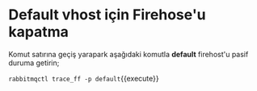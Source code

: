 # Default vhost için Firehose'u kapatma

Komut satırına geçiş yarapark aşağıdaki komutla **default** firehost'u pasif duruma getirin;

`rabbitmqctl trace_ff -p default`{{execute}}